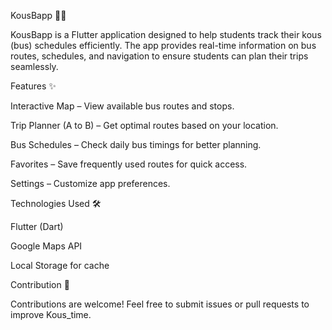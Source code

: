 KousBapp 🚌📍

KousBapp is a Flutter application designed to help students track their kous (bus) schedules efficiently. The app provides real-time information on bus routes, schedules, and navigation to ensure students can plan their trips seamlessly.

Features ✨

Interactive Map – View available bus routes and stops.

Trip Planner (A to B) – Get optimal routes based on your location.

Bus Schedules – Check daily bus timings for better planning.

Favorites – Save frequently used routes for quick access.

Settings – Customize app preferences.


Technologies Used 🛠

Flutter (Dart)

Google Maps API 

Local Storage for cache



Contribution 🤝

Contributions are welcome! Feel free to submit issues or pull requests to improve Kous_time.